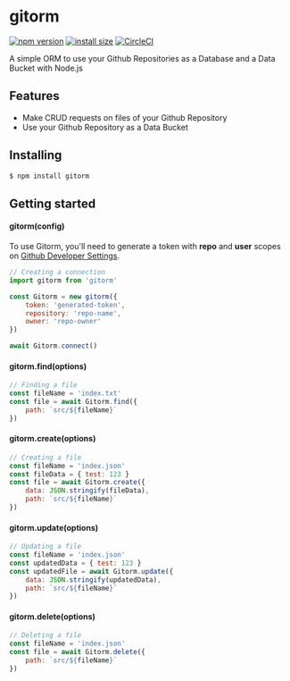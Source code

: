 # gitorm

[![npm version](https://img.shields.io/npm/v/gitorm.svg?style=flat-square)](https://www.npmjs.org/package/gitorm)
[![install size](https://packagephobia.now.sh/badge?p=gitorm)](https://packagephobia.now.sh/result?p=gitorm)
[![CircleCI](https://circleci.com/gh/gbkel/gitorm/tree/master.svg?style=svg&circle-token=7bc6803f375b9f53b5dc1fd4e80739595caea83d)](https://circleci.com/gh/gbkel/gitorm/tree/master)

A simple ORM to use your Github Repositories as a Database and a Data Bucket with Node.js

## Features

- Make CRUD requests on files of your Github Repository
- Use your Github Repository as a Data Bucket

## Installing

```bash
$ npm install gitorm
```

## Getting started

#### gitorm(config)

To use Gitorm, you'll need to generate a token with **repo** and **user** scopes on [Github Developer Settings](https://github.com/settings/tokens).

```js
// Creating a connection
import gitorm from 'gitorm'

const Gitorm = new gitorm({
	token: 'generated-token',
	repository: 'repo-name',
	owner: 'repo-owner'
})

await Gitorm.connect()
```

#### gitorm.find(options)

```js
// Finding a file
const fileName = 'index.txt'
const file = await Gitorm.find({
	path: `src/${fileName}`
})
```

#### gitorm.create(options)

```js
// Creating a file
const fileName = 'index.json'
const fileData = { test: 123 }
const file = await Gitorm.create({
	data: JSON.stringify(fileData),
	path: `src/${fileName}`
})
```

#### gitorm.update(options)

```js
// Updating a file
const fileName = 'index.json'
const updatedData = { test: 123 }
const updatedFile = await Gitorm.update({
	data: JSON.stringify(updatedData),
	path: `src/${fileName}`
})
```

#### gitorm.delete(options)

```js
// Deleting a file
const fileName = 'index.json'
const file = await Gitorm.delete({
	path: `src/${fileName}`
})
```
